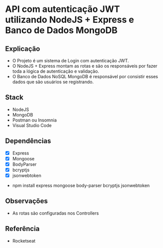 # API com autenticação JWT utilizando NodeJS + Express e Banco de Dados MongoDB

## Explicação

* O Projeto é um sistema de Login com autenticação JWT.
* O NodeJS + Express montam as rotas e são os responsáveis por fazer toda a lógica de autenticação e validação.
* O Banco de Dados NoSQL MongoDB é responsável por consistir esses dados que são usuários se registrando.

## Stack

* NodeJS
* MongoDB
* Postman ou Insomnia
* Visual Studio Code


## Dependências

- [x] Express
- [x] Mongoose
- [x] BodyParser
- [x] bcryptjs
- [x] jsonwebtoken

* npm install express mongoose body-parser bcryptjs jsonwebtoken


## Observações

* As rotas são configuradas nos Controllers

## Referência

* Rocketseat
